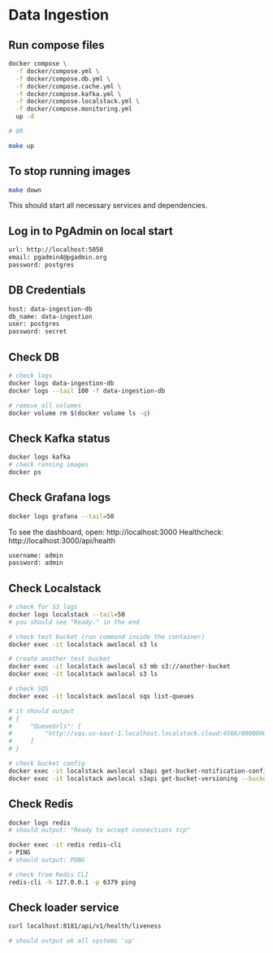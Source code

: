 # Data Ingestion

## Run compose files

```sh
docker compose \
  -f docker/compose.yml \
  -f docker/compose.db.yml \
  -f docker/compose.cache.yml \
  -f docker/compose.kafka.yml \
  -f docker/compose.localstack.yml \
  -f docker/compose.monitoring.yml
  up -d

# OR

make up
```

## To stop running images

```sh
make down
```

This should start all necessary services and dependencies.

## Log in to PgAdmin on local start

```txt
url: http://localhost:5050
email: pgadmin4@pgadmin.org
password: postgres
```

## DB Credentials

```txt
host: data-ingestion-db
db_name: data-ingestion
user: postgres
password: secret
```

## Check DB

```sh
# check logs
docker logs data-ingestion-db
docker logs --tail 100 -f data-ingestion-db

# remove all volumes
docker volume rm $(docker volume ls -q)
```

## Check Kafka status

```sh
docker logs kafka
# check running images
docker ps
```

## Check Grafana logs

```sh
docker logs grafana --tail=50
```

To see the dashboard, open: http://localhost:3000
Healthcheck: http://localhost:3000/api/health

```txt
username: admin
password: admin
```

## Check Localstack

```sh
# check for S3 logs
docker logs localstack --tail=50
# you should see "Ready." in the end

# check test bucket (run command inside the container)
docker exec -it localstack awslocal s3 ls

# create another test bucket
docker exec -it localstack awslocal s3 mb s3://another-bucket
docker exec -it localstack awslocal s3 ls

# check SQS
docker exec -it localstack awslocal sqs list-queues

# it should output
# {
#     "QueueUrls": [
#         "http://sqs.us-east-1.localhost.localstack.cloud:4566/000000000000/raw-data-ingestion-queue"
#     ]
# }

# check bucket config
docker exec -it localstack awslocal s3api get-bucket-notification-configuration --bucket raw-data-ingestion-bucket
docker exec -it localstack awslocal s3api get-bucket-versioning --bucket raw-data-ingestion-bucket
```

## Check Redis

```sh
docker logs redis
# should output: "Ready to accept connections tcp"

docker exec -it redis redis-cli
> PING
# should output: PONG

# check from Redis CLI
redis-cli -h 127.0.0.1 -p 6379 ping
```

## Check loader service

```sh
curl localhost:8181/api/v1/health/liveness

# should output ok all systems 'up'
```
